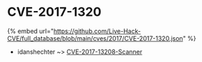 # CVE-2017-1320
{% embed url="https://github.com/Live-Hack-CVE/full_database/blob/main/cves/2017/CVE-2017-1320.json" %}

* idanshechter ~> [CVE-2017-13208-Scanner](https://www.alice-snow.ru/2017/database/cve-2017-1320/cve-2017-13208-scanner-idanshechter)